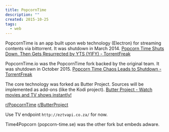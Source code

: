 ```yaml
---
title: PopcornTime
description: ""
created: 2015-10-25
tags:
  - web
---
```


PopcornTime is an app built upon web technology (Electron) for streaming contents via bittorrent. It was shutdown in March 2014.
[Popcorn Time Shuts Down, Then Gets Resurrected by YTS (YIFY) - TorrentFreak](https://torrentfreak.com/popcorn-time-shuts-down-then-gets-resurrected-by-yts-yify-140315/)

PopcornTime.io was the PopcornTime fork backed by the original team. It was shutdown in October 2015.
[Popcorn Time Chaos Leads to Shutdown - TorrentFreak](https://torrentfreak.com/popcorn-time-chaos-triggers-more-downtime-151023/)

The core technology was forked as Butter Project. Sources will be implemented as add-ons (like the Kodi project).
[Butter Project - Watch movies and TV shows instantly!](http://butterproject.org/)

[r/PopcornTime](https://www.reddit.com/r/PopCornTime/)
[r/ButterProject](https://www.reddit.com/r/ButterProject/)

Use TV endpoint `http://eztvapi.co.za/` for now.

Time4Popcorn (popcorn-time.se) was the other fork but embeds adware.

